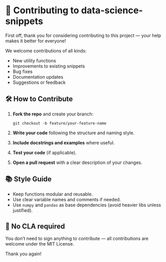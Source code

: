 # 🤝 Contributing to data-science-snippets

First off, thank you for considering contributing to this project — your help makes it better for everyone!

We welcome contributions of all kinds:
- New utility functions
- Improvements to existing snippets
- Bug fixes
- Documentation updates
- Suggestions or feedback

## 🛠 How to Contribute

1. **Fork the repo** and create your branch:
   ```
   git checkout -b feature/your-feature-name
   ```

2. **Write your code** following the structure and naming style.

3. **Include docstrings and examples** where useful.

4. **Test your code** (if applicable).

5. **Open a pull request** with a clear description of your changes.

## 📚 Style Guide

- Keep functions modular and reusable.
- Use clear variable names and comments if needed.
- Use `numpy` and `pandas` as base dependencies (avoid heavier libs unless justified).

## 🙌 No CLA required

You don’t need to sign anything to contribute — all contributions are welcome under the MIT License.

Thank you again!